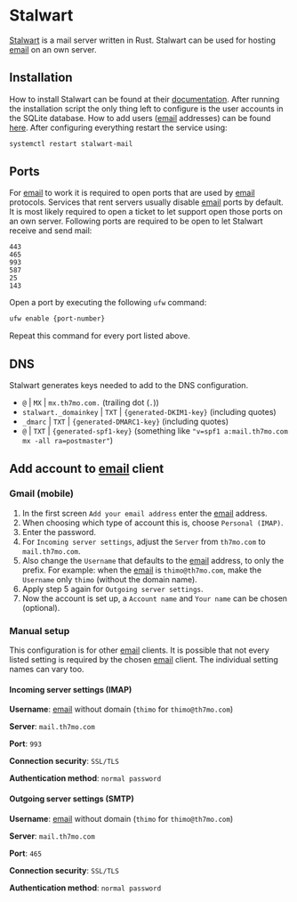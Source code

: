 # Stalwart

[Stalwart](https://stalw.art/) is a mail server written in Rust.
Stalwart can be used for hosting [email](/email.md) on an own server.

## Installation

How to install Stalwart can be found at their [documentation](https://stalw.art/docs/install/linux).
After running the installation script the only thing left to configure is the user accounts in the SQLite database.
How to add users ([email](/email.md) addresses) can be found [here](https://stalw.art/docs/directory/types/sql).
After configuring everything restart the service using:

```sh
systemctl restart stalwart-mail
```

## Ports

For [email](/email.md) to work it is required to open ports that are used by [email](/email.md) protocols.
Services that rent servers usually disable [email](/email.md) ports by default.
It is most likely required to open a ticket to let support open those ports on an own server.
Following ports are required to be open to let Stalwart receive and send mail: 

```
443
465
993
587
25 
143
```

Open a port by executing the following `ufw` command:

```sh
ufw enable {port-number}
```

Repeat this command for every port listed above.

## DNS

Stalwart generates keys needed to add to the DNS configuration.

- `@` | `MX` | `mx.th7mo.com.` (trailing dot (`.`))
- `stalwart._domainkey` | `TXT` | `{generated-DKIM1-key}` (including quotes)
- `_dmarc` | `TXT` | `{generated-DMARC1-key}` (including quotes) 
- `@` | `TXT` | `{generated-spf1-key}` (something like ` "v=spf1 a:mail.th7mo.com mx -all ra=postmaster" `)

## Add account to [email](/email.md) client

### Gmail (mobile)

1. In the first screen `Add your email address` enter the [email](/email.md) address.
2. When choosing which type of account this is, choose `Personal (IMAP)`.
3. Enter the password.
4. For `Incoming server settings`, adjust the `Server` from `th7mo.com` to `mail.th7mo.com`.
5. Also change the `Username` that defaults to the [email](/email.md) address, to only the prefix.
   For example: when the [email](/email.md) is `thimo@th7mo.com`, make the `Username` only `thimo` (without the domain name).
6. Apply step 5 again for `Outgoing server settings`.
7. Now the account is set up, a `Account name` and `Your name` can be chosen (optional).

### Manual setup 

This configuration is for other [email](/email.md) clients.
It is possible that not every listed setting is required by the chosen [email](/email.md) client.
The individual setting names can vary too.

#### Incoming server settings (IMAP)

**Username**: [email](/email.md) without domain (`thimo` for `thimo@th7mo.com`)

**Server**: `mail.th7mo.com`

**Port**: `993`

**Connection security**: `SSL/TLS`

**Authentication method**: `normal password`

#### Outgoing server settings (SMTP)

**Username**: [email](/email.md) without domain (`thimo` for `thimo@th7mo.com`)

**Server**: `mail.th7mo.com`

**Port**: `465`

**Connection security**: `SSL/TLS`

**Authentication method**: `normal password`
